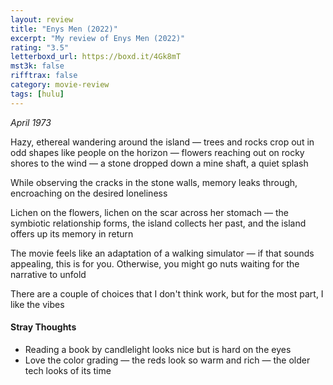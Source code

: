 ```yaml
---
layout: review
title: "Enys Men (2022)"
excerpt: "My review of Enys Men (2022)"
rating: "3.5"
letterboxd_url: https://boxd.it/4Gk8mT
mst3k: false
rifftrax: false
category: movie-review
tags: [hulu]
---
```


<i>April 1973</i>

Hazy, ethereal wandering around the island — trees and rocks crop out in odd shapes like people on the horizon — flowers reaching out on rocky shores to the wind — a stone dropped down a mine shaft, a quiet splash

While observing the cracks in the stone walls, memory leaks through, encroaching on the desired loneliness

Lichen on the flowers, lichen on the scar across her stomach — the symbiotic relationship forms, the island collects her past, and the island offers up its memory in return

The movie feels like an adaptation of a walking simulator — if that sounds appealing, this is for you. Otherwise, you might go nuts waiting for the narrative to unfold

There are a couple of choices that I don't think work, but for the most part, I like the vibes

#### Stray Thoughts

- Reading a book by candlelight looks nice but is hard on the eyes
- Love the color grading — the reds look so warm and rich — the older tech looks of its time
